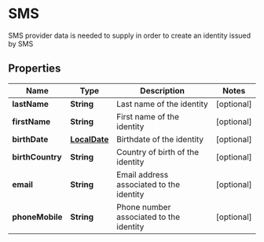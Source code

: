 

# SMS

SMS provider data is needed to supply in order to create an identity issued by SMS
## Properties

Name | Type | Description | Notes
------------ | ------------- | ------------- | -------------
**lastName** | **String** | Last name of the identity |  [optional]
**firstName** | **String** | First name of the identity |  [optional]
**birthDate** | [**LocalDate**](LocalDate.md) | Birthdate of the identity |  [optional]
**birthCountry** | **String** | Country of birth of the identity |  [optional]
**email** | **String** | Email address associated to the identity |  [optional]
**phoneMobile** | **String** | Phone number associated to the identity |  [optional]



